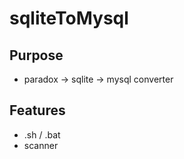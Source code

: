 # sqliteToMysql

## Purpose
* paradox -> sqlite -> mysql converter

## Features
* .sh / .bat 
* scanner 
